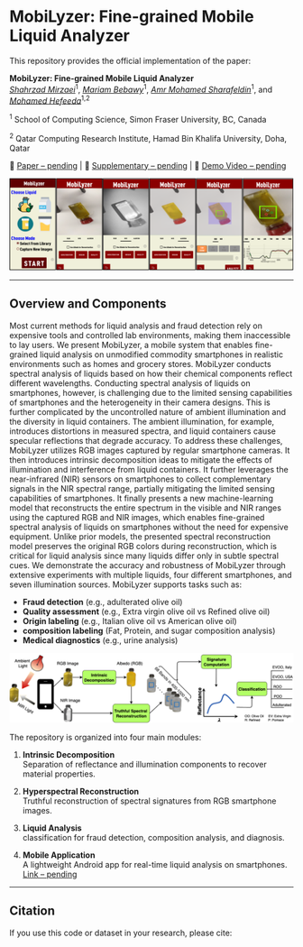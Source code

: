 # MobiLyzer: Fine-grained Mobile Liquid Analyzer

This repository provides the official implementation of the paper:  

**MobiLyzer: Fine-grained Mobile Liquid Analyzer**  
*[Shahrzad Mirzaei]()*<sup>1</sup>, *[Mariam Bebawy]()*<sup>1</sup>, *[Amr Mohamed Sharafeldin]()*<sup>1</sup>, and *[Mohamed Hefeeda]()*<sup>1,2</sup>  

<sup>1</sup> School of Computing Science, Simon Fraser University, BC, Canada

<sup>2</sup>  Qatar Computing Research Institute, Hamad Bin Khalifa University, Doha, Qatar

📄 [Paper – pending]() | 📑 [Supplementary – pending]() | 🎥 [Demo Video – pending]()

![mobilyzer](figures/Picture1.png)  

---

## Overview and Components

Most current methods for liquid analysis and fraud detection rely on expensive tools and controlled lab environments, making them inaccessible to lay users. We present MobiLyzer, a mobile system that enables fine-grained liquid analysis on unmodified commodity smartphones in realistic environments such as homes and grocery stores. MobiLyzer conducts spectral analysis of liquids based on how their chemical components reflect different wavelengths. Conducting spectral analysis of liquids on smartphones, however, is challenging due to the limited sensing capabilities of smartphones and the heterogeneity in their camera designs. This is further complicated by the uncontrolled nature of ambient illumination and the diversity in liquid containers. The ambient illumination, for example, introduces distortions in measured spectra, and liquid containers cause specular reflections that degrade accuracy. To address these challenges, MobiLyzer utilizes RGB images captured by regular smartphone cameras. It then introduces intrinsic decomposition ideas to mitigate the effects of illumination and interference from liquid containers. It further leverages the near-infrared (NIR) sensors on smartphones to collect complementary signals in the NIR spectral range, partially mitigating the limited sensing capabilities of smartphones. It finally presents a new machine-learning model that reconstructs the entire spectrum in the visible and NIR ranges using the captured RGB and NIR images, which enables fine-grained spectral analysis of liquids on smartphones without the need for expensive equipment. Unlike prior models, the presented spectral reconstruction model preserves the original RGB colors during reconstruction, which is critical for liquid analysis since many liquids differ only in subtle spectral cues. We demonstrate the accuracy and robustness of MobiLyzer through extensive experiments with multiple liquids, four different smartphones, and seven illumination sources. MobiLyzer supports tasks such as:  

- **Fraud detection** (e.g., adulterated olive oil)  
- **Quality assessment** (e.g., Extra virgin olive oil vs Refined olive oil)  
- **Origin labeling** (e.g., Italian olive oil vs American olive oil)
- **composition labeling** (Fat, Protein, and sugar composition analysis)
- **Medical diagnostics** (e.g., urine analysis) 

![System Overview](figures/overview.png)

The repository is organized into four main modules:

1. **Intrinsic Decomposition**  
   Separation of reflectance and illumination components to recover material properties.

2. **Hyperspectral Reconstruction**  
   Truthful reconstruction of spectral signatures from RGB smartphone images.  

3. **Liquid Analysis**  
    classification for fraud detection, composition analysis, and diagnosis.  

4. **Mobile Application**  
   A lightweight Android app for real-time liquid analysis on smartphones. [Link – pending]()

---

## Citation

If you use this code or dataset in your research, please cite:  

```bibtex

